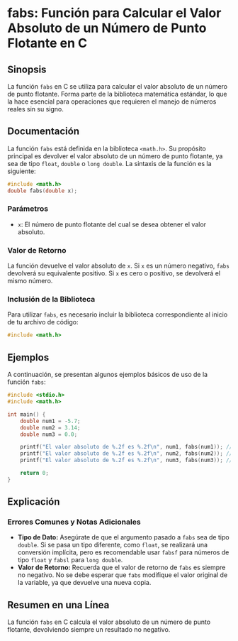 <!--
Meta Description: # fabs: Función para Calcular el Valor Absoluto de un Número de Punto Flotante en C ## Sinopsis La función `fabs` en C se utiliza para calcular el val...
Meta Keywords: fabs, valor, absoluto, double, función
-->

# fabs: Función para Calcular el Valor Absoluto de un Número de Punto Flotante en C

## Sinopsis
La función `fabs` en C se utiliza para calcular el valor absoluto de un número de punto flotante. Forma parte de la biblioteca matemática estándar, lo que la hace esencial para operaciones que requieren el manejo de números reales sin su signo.

## Documentación
La función `fabs` está definida en la biblioteca `<math.h>`. Su propósito principal es devolver el valor absoluto de un número de punto flotante, ya sea de tipo `float`, `double` o `long double`. La sintaxis de la función es la siguiente:

```c
#include <math.h>
double fabs(double x);
```

### Parámetros
- `x`: El número de punto flotante del cual se desea obtener el valor absoluto.

### Valor de Retorno
La función devuelve el valor absoluto de `x`. Si `x` es un número negativo, `fabs` devolverá su equivalente positivo. Si `x` es cero o positivo, se devolverá el mismo número.

### Inclusión de la Biblioteca
Para utilizar `fabs`, es necesario incluir la biblioteca correspondiente al inicio de tu archivo de código:

```c
#include <math.h>
```

## Ejemplos
A continuación, se presentan algunos ejemplos básicos de uso de la función `fabs`:

```c
#include <stdio.h>
#include <math.h>

int main() {
    double num1 = -5.7;
    double num2 = 3.14;
    double num3 = 0.0;

    printf("El valor absoluto de %.2f es %.2f\n", num1, fabs(num1)); // Salida: 5.70
    printf("El valor absoluto de %.2f es %.2f\n", num2, fabs(num2)); // Salida: 3.14
    printf("El valor absoluto de %.2f es %.2f\n", num3, fabs(num3)); // Salida: 0.00

    return 0;
}
```

## Explicación
### Errores Comunes y Notas Adicionales
- **Tipo de Dato:** Asegúrate de que el argumento pasado a `fabs` sea de tipo `double`. Si se pasa un tipo diferente, como `float`, se realizará una conversión implícita, pero es recomendable usar `fabsf` para números de tipo `float` y `fabsl` para `long double`.
- **Valor de Retorno:** Recuerda que el valor de retorno de `fabs` es siempre no negativo. No se debe esperar que `fabs` modifique el valor original de la variable, ya que devuelve una nueva copia.

## Resumen en una Línea
La función `fabs` en C calcula el valor absoluto de un número de punto flotante, devolviendo siempre un resultado no negativo.